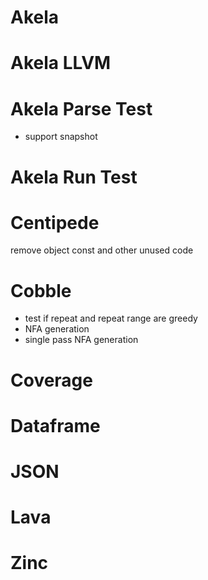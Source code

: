 # Akela

# Akela LLVM

# Akela Parse Test
* support snapshot

# Akela Run Test

# Centipede
remove object const and other unused code

# Cobble
* test if repeat and repeat range are greedy
* NFA generation
* single pass NFA generation

# Coverage

# Dataframe

# JSON

# Lava

# Zinc
